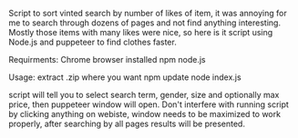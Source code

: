 Script to sort vinted search by number of likes of item, it was annoying for me to search through dozens of pages and not find anything interesting. Mostly those items with many likes were nice, so here is it script using Node.js and puppeteer to find clothes faster.


Requirments:
Chrome browser installed
npm
node.js

Usage: 
extract .zip where you want
npm update
node index.js

script will tell you to select search term, gender, size and optionally max price, then puppeteer window will open. Don't interfere with running script by clicking anything on webiste, window needs to be maximized to work properly, after searching by all pages results will be presented.
